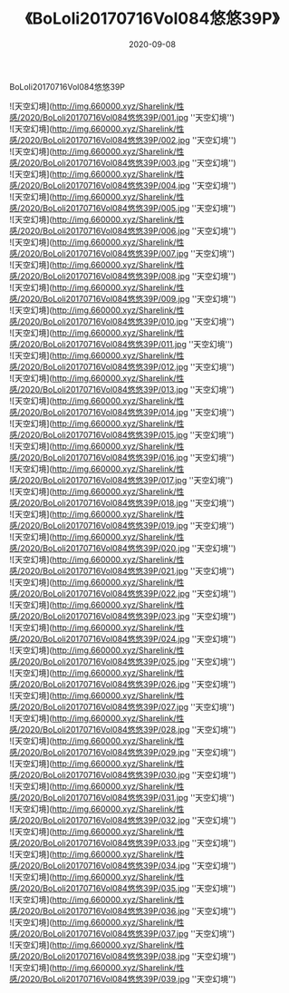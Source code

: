﻿---
layout: post
title:  《BoLoli20170716Vol084悠悠39P》
date:   2020-09-08
img: http://img.660000.xyz/Sharelink/性感/2020/BoLoli20170716Vol084悠悠39P/000.jpg
categories: [美女, 性感, 泳衣]
---

BoLoli20170716Vol084悠悠39P



![天空幻境](http://img.660000.xyz/Sharelink/性感/2020/BoLoli20170716Vol084悠悠39P/001.jpg ''天空幻境'') <br>
![天空幻境](http://img.660000.xyz/Sharelink/性感/2020/BoLoli20170716Vol084悠悠39P/002.jpg ''天空幻境'') <br>
![天空幻境](http://img.660000.xyz/Sharelink/性感/2020/BoLoli20170716Vol084悠悠39P/003.jpg ''天空幻境'') <br>
![天空幻境](http://img.660000.xyz/Sharelink/性感/2020/BoLoli20170716Vol084悠悠39P/004.jpg ''天空幻境'') <br>
![天空幻境](http://img.660000.xyz/Sharelink/性感/2020/BoLoli20170716Vol084悠悠39P/005.jpg ''天空幻境'') <br>
![天空幻境](http://img.660000.xyz/Sharelink/性感/2020/BoLoli20170716Vol084悠悠39P/006.jpg ''天空幻境'') <br>
![天空幻境](http://img.660000.xyz/Sharelink/性感/2020/BoLoli20170716Vol084悠悠39P/007.jpg ''天空幻境'') <br>
![天空幻境](http://img.660000.xyz/Sharelink/性感/2020/BoLoli20170716Vol084悠悠39P/008.jpg ''天空幻境'') <br>
![天空幻境](http://img.660000.xyz/Sharelink/性感/2020/BoLoli20170716Vol084悠悠39P/009.jpg ''天空幻境'') <br>
![天空幻境](http://img.660000.xyz/Sharelink/性感/2020/BoLoli20170716Vol084悠悠39P/010.jpg ''天空幻境'') <br>
![天空幻境](http://img.660000.xyz/Sharelink/性感/2020/BoLoli20170716Vol084悠悠39P/011.jpg ''天空幻境'') <br>
![天空幻境](http://img.660000.xyz/Sharelink/性感/2020/BoLoli20170716Vol084悠悠39P/012.jpg ''天空幻境'') <br>
![天空幻境](http://img.660000.xyz/Sharelink/性感/2020/BoLoli20170716Vol084悠悠39P/013.jpg ''天空幻境'') <br>
![天空幻境](http://img.660000.xyz/Sharelink/性感/2020/BoLoli20170716Vol084悠悠39P/014.jpg ''天空幻境'') <br>
![天空幻境](http://img.660000.xyz/Sharelink/性感/2020/BoLoli20170716Vol084悠悠39P/015.jpg ''天空幻境'') <br>
![天空幻境](http://img.660000.xyz/Sharelink/性感/2020/BoLoli20170716Vol084悠悠39P/016.jpg ''天空幻境'') <br>
![天空幻境](http://img.660000.xyz/Sharelink/性感/2020/BoLoli20170716Vol084悠悠39P/017.jpg ''天空幻境'') <br>
![天空幻境](http://img.660000.xyz/Sharelink/性感/2020/BoLoli20170716Vol084悠悠39P/018.jpg ''天空幻境'') <br>
![天空幻境](http://img.660000.xyz/Sharelink/性感/2020/BoLoli20170716Vol084悠悠39P/019.jpg ''天空幻境'') <br>
![天空幻境](http://img.660000.xyz/Sharelink/性感/2020/BoLoli20170716Vol084悠悠39P/020.jpg ''天空幻境'') <br>
![天空幻境](http://img.660000.xyz/Sharelink/性感/2020/BoLoli20170716Vol084悠悠39P/021.jpg ''天空幻境'') <br>
![天空幻境](http://img.660000.xyz/Sharelink/性感/2020/BoLoli20170716Vol084悠悠39P/022.jpg ''天空幻境'') <br>
![天空幻境](http://img.660000.xyz/Sharelink/性感/2020/BoLoli20170716Vol084悠悠39P/023.jpg ''天空幻境'') <br>
![天空幻境](http://img.660000.xyz/Sharelink/性感/2020/BoLoli20170716Vol084悠悠39P/024.jpg ''天空幻境'') <br>
![天空幻境](http://img.660000.xyz/Sharelink/性感/2020/BoLoli20170716Vol084悠悠39P/025.jpg ''天空幻境'') <br>
![天空幻境](http://img.660000.xyz/Sharelink/性感/2020/BoLoli20170716Vol084悠悠39P/026.jpg ''天空幻境'') <br>
![天空幻境](http://img.660000.xyz/Sharelink/性感/2020/BoLoli20170716Vol084悠悠39P/027.jpg ''天空幻境'') <br>
![天空幻境](http://img.660000.xyz/Sharelink/性感/2020/BoLoli20170716Vol084悠悠39P/028.jpg ''天空幻境'') <br>
![天空幻境](http://img.660000.xyz/Sharelink/性感/2020/BoLoli20170716Vol084悠悠39P/029.jpg ''天空幻境'') <br>
![天空幻境](http://img.660000.xyz/Sharelink/性感/2020/BoLoli20170716Vol084悠悠39P/030.jpg ''天空幻境'') <br>
![天空幻境](http://img.660000.xyz/Sharelink/性感/2020/BoLoli20170716Vol084悠悠39P/031.jpg ''天空幻境'') <br>
![天空幻境](http://img.660000.xyz/Sharelink/性感/2020/BoLoli20170716Vol084悠悠39P/032.jpg ''天空幻境'') <br>
![天空幻境](http://img.660000.xyz/Sharelink/性感/2020/BoLoli20170716Vol084悠悠39P/033.jpg ''天空幻境'') <br>
![天空幻境](http://img.660000.xyz/Sharelink/性感/2020/BoLoli20170716Vol084悠悠39P/034.jpg ''天空幻境'') <br>
![天空幻境](http://img.660000.xyz/Sharelink/性感/2020/BoLoli20170716Vol084悠悠39P/035.jpg ''天空幻境'') <br>
![天空幻境](http://img.660000.xyz/Sharelink/性感/2020/BoLoli20170716Vol084悠悠39P/036.jpg ''天空幻境'') <br>
![天空幻境](http://img.660000.xyz/Sharelink/性感/2020/BoLoli20170716Vol084悠悠39P/037.jpg ''天空幻境'') <br>
![天空幻境](http://img.660000.xyz/Sharelink/性感/2020/BoLoli20170716Vol084悠悠39P/038.jpg ''天空幻境'') <br>
![天空幻境](http://img.660000.xyz/Sharelink/性感/2020/BoLoli20170716Vol084悠悠39P/039.jpg ''天空幻境'') <br>